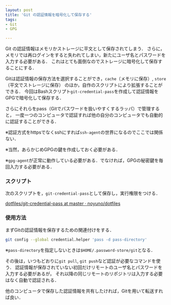 ```yaml
---
layout: post
title: 'Git の認証情報を暗号化して保存する'
tags:
- Git
- GPG

---
```


Git の認証情報はメモリかストレージに平文として保存されてしまう．
さらに，メモリでは再ログインをすると失われてしまい，新たにユーザ名とパスワードを入力する必要がある．
これはとても面倒なのでストレージに暗号化して保存することにする．

Gitは認証情報の保存方法を選択することができ，`cache`（メモリに保存）, `store`（平文でストレージに保存）
のほか，自作のスクリプトにより拡張することができる．
今回はBashスクリプト`git-credential-pass`を作成して認証情報をGPGで暗号化して保存する．

さらにそれらをpass（Gitでパスワードを扱いやすくするラッパ）で管理すると，
一度一つのコンピュータで認証すれば他の自分のコンピュータでも自動的に認証することができる．

※認証方式をhttpsでなくsshにすれば`ssh-agent`の世界になるのでここでは関係ない．

※当然，あらかじめGPGの鍵を作成しておく必要がある．

※`gpg-agent`が正常に動作している必要がある．でなければ，GPGの秘密鍵を毎回入力する必要がある．

### スクリプト

次のスクリプトを，`git-credential-pass`として保存し，実行権限をつける．

[dotfiles/git-credential-pass at master · noyuno/dotfiles](https://github.com/noyuno/dotfiles/blob/master/bin/git-credential-pass)

### 使用方法

まずGitの認証情報を保存するための関連付けをする．

~~~bash
git config --global credential.helper 'pass -d pass-directory'
~~~

※`pass-directory`を指定しないときは`$HOME/.password-store/git`となる．

その後は，いつもどおりに`git pull`, `git push`など認証が必要なコマンドを使う．
認証情報が保存されていない初回だけリモートのユーザ名とパスワードを入力する必要があるが，
それ以降の同じリモートのリポジトリは入力する必要はなく自動で認証される．

他のコンピュータで保存した認証情報を共有したければ，Gitを用いて転送すれば良い．

